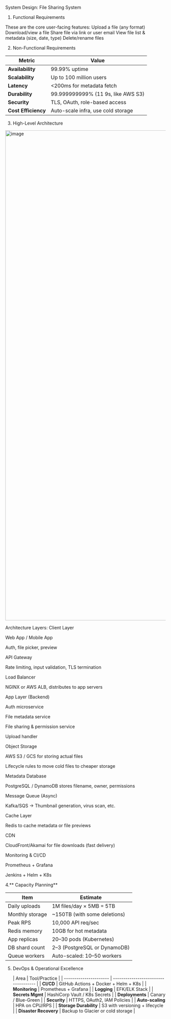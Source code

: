  System Design:  File Sharing System

 1. Functional Requirements
    
These are the core user-facing features:
Upload a file (any format)
Download/view a file
Share file via link or user email
View file list & metadata (size, date, type)
Delete/rename files

2. Non-Functional Requirements

| Metric              | Value                              |
| ------------------- | ---------------------------------- |
| **Availability**    | 99.99% uptime                      |
| **Scalability**     | Up to 100 million users            |
| **Latency**         | <200ms for metadata fetch          |
| **Durability**      | 99.999999999% (11 9s, like AWS S3) |
| **Security**        | TLS, OAuth, role-based access      |
| **Cost Efficiency** | Auto-scale infra, use cold storage |



3.  High-Level Architecture

   <img width="1024" height="1536" alt="image" src="https://github.com/user-attachments/assets/07257662-330b-431b-9952-23d1dcb7355a" />

   
 Architecture Layers:
Client Layer

Web App / Mobile App

Auth, file picker, preview

API Gateway

Rate limiting, input validation, TLS termination

Load Balancer

NGINX or AWS ALB, distributes to app servers

App Layer (Backend)

Auth microservice

File metadata service

File sharing & permission service

Upload handler

Object Storage

AWS S3 / GCS for storing actual files

Lifecycle rules to move cold files to cheaper storage

Metadata Database

PostgreSQL / DynamoDB stores filename, owner, permissions

Message Queue (Async)

Kafka/SQS → Thumbnail generation, virus scan, etc.

Cache Layer

Redis to cache metadata or file previews

CDN

CloudFront/Akamai for file downloads (fast delivery)

Monitoring & CI/CD

Prometheus + Grafana

Jenkins + Helm + K8s


4.** Capacity Planning**

| Item            | Estimate                      |
| --------------- | ----------------------------- |
| Daily uploads   | 1M files/day × 5MB = 5TB      |
| Monthly storage | \~150TB (with some deletions) |
| Peak RPS        | 10,000 API req/sec            |
| Redis memory    | 10GB for hot metadata         |
| App replicas    | 20–30 pods (Kubernetes)       |
| DB shard count  | 2–3 (PostgreSQL or DynamoDB)  |
| Queue workers   | Auto-scaled: 10–50 workers    |


5. DevOps & Operational Excellence

   

   | Area                   | Tool/Practice                        |
| ---------------------- | ------------------------------------ |
| **CI/CD**              | GitHub Actions + Docker + Helm + K8s |
| **Monitoring**         | Prometheus + Grafana                 |
| **Logging**            | EFK/ELK Stack                        |
| **Secrets Mgmt**       | HashiCorp Vault / K8s Secrets        |
| **Deployments**        | Canary / Blue-Green                  |
| **Security**           | HTTPS, OAuth2, IAM Policies          |
| **Auto-scaling**       | HPA on CPU/RPS                       |
| **Storage Durability** | S3 with versioning + lifecycle       |
| **Disaster Recovery**  | Backup to Glacier or cold storage    |
